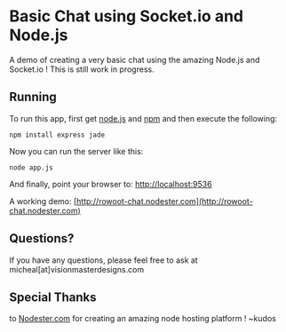 Basic Chat using Socket.io and Node.js
==================================================

A demo of creating a very basic chat using the amazing Node.js and Socket.io !
This is still work in progress.

Running
-------

To run this app, first get [node.js](http://nodejs.org/) and
[npm](http://npmjs.org/) and then execute the following:

    npm install express jade

Now you can run the server like this:

    node app.js

And finally, point your browser to: [http://localhost:9536](http://localhost:9536)

A working demo: [http://rowoot-chat.nodester.com](http://rowoot-chat.nodester.com)

Questions?
----------
If you have any questions, please feel free to ask at micheal[at]visionmasterdesigns.com

Special Thanks
--------------
to [Nodester.com](http://nodester.com) for creating an amazing node hosting platform ! ~kudos